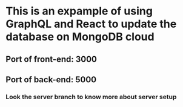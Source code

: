 # This is an expample of using GraphQL and React to update the database on MongoDB cloud

## Port of front-end: 3000

## Port of back-end: 5000

### Look the server branch to know more about server setup
